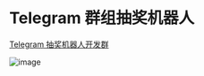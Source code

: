 # Telegram 群组抽奖机器人
[Telegram 抽奖机器人开发群]()


![image](https://github.com/jkjj8899/telegrambot/assets/152266072/78c006a9-90da-4eef-89a2-120181a39557)
